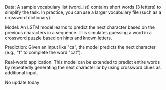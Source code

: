 Data: A sample vocabulary list (word_list) contains short words (3 letters) to simplify the task. In practice, you can use a larger vocabulary file (such as a crossword dictionary).

Model: An LSTM model learns to predict the next character based on the previous characters in a sequence. This simulates guessing a word in a crossword puzzle based on hints and known letters.

Prediction: Given an input like "ca", the model predicts the next character (e.g., "t" to complete the word "cat").

Real-world application: This model can be extended to predict entire words by repeatedly generating the next character or by using crossword clues as additional input.

No update today
